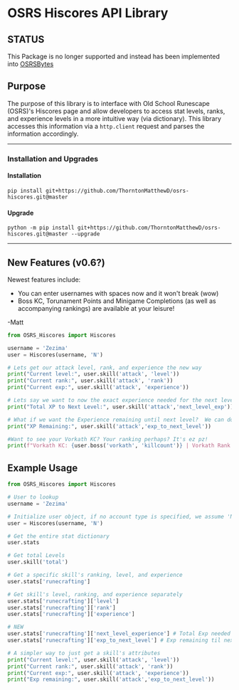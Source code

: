 # OSRS Hiscores API Library

## STATUS
This Package is no longer supported and instead has been implemented into [OSRSBytes](https://github.com/Coffee-fueled-deadlines/OSRSBytes)

## Purpose
  The purpose of this library is to interface with Old School Runescape (OSRS)'s Hiscores page and allow developers to access stat levels, ranks, and experience levels in a more intuitive way (via dictionary).  This library accesses this information via a `http.client` request and parses the information accordingly.	
***

### __Installation and Upgrades__

#### Installation
```
pip install git+https://github.com/ThorntonMatthewD/osrs-hiscores.git@master
```
#### Upgrade
```
python -m pip install git+https://github.com/ThorntonMatthewD/osrs-hiscores.git@master --upgrade
```
***

## New Features (v0.6?)


Newest features include:

* You can enter usernames with spaces now and it won't break (wow)
* Boss KC, Torunament Points and Minigame Completions (as well as accompanying rankings) are available at your leisure!

-Matt

```python
from OSRS_Hiscores import Hiscores

username = 'Zezima'
user = Hiscores(username, 'N')

# Lets get our attack level, rank, and experience the new way
print("Current level:", user.skill('attack', 'level'))
print("Current rank:", user.skill('attack', 'rank'))
print("Current exp:", user.skill('attack', 'experience'))

# Lets say we want to now the exact experience needed for the next level... simple
print("Total XP to Next Level:", user.skill('attack','next_level_exp'))

# What if we want the Experience remaining until next level?  We can do that too!
print("XP Remaining:", user.skill('attack','exp_to_next_level'))

#Want to see your Vorkath KC? Your ranking perhaps? It's ez pz!
print(f"Vorkath KC: {user.boss('vorkath', 'killcount')} | Vorkath Rank: {user.boss('vorkath', 'rank')} )

```

## Example Usage
```Python
from OSRS_Hiscores import Hiscores

# User to lookup
username = 'Zezima'

# Initialize user object, if no account type is specified, we assume 'N'
user = Hiscores(username, 'N')

# Get the entire stat dictionary
user.stats

# Get total Levels
user.skill('total')

# Get a specific skill's ranking, level, and experience
user.stats['runecrafting']

# Get skill's level, ranking, and experience separately
user.stats['runecrafting']['level']
user.stats['runecrafting']['rank']
user.stats['runecrafting']['experience']

# NEW
user.stats['runecrafting']['next_level_experience'] # Total Exp needed for next level
user.stats['runecrafting']['exp_to_next_level'] # Exp remaining til next level

# A simpler way to just get a skill's attributes
print("Current level:", user.skill('attack', 'level'))
print("Current rank:", user.skill('attack', 'rank'))
print("Current exp:", user.skill('attack', 'experience'))
print("Exp remaining:", user.skill('attack','exp_to_next_level'))
```
